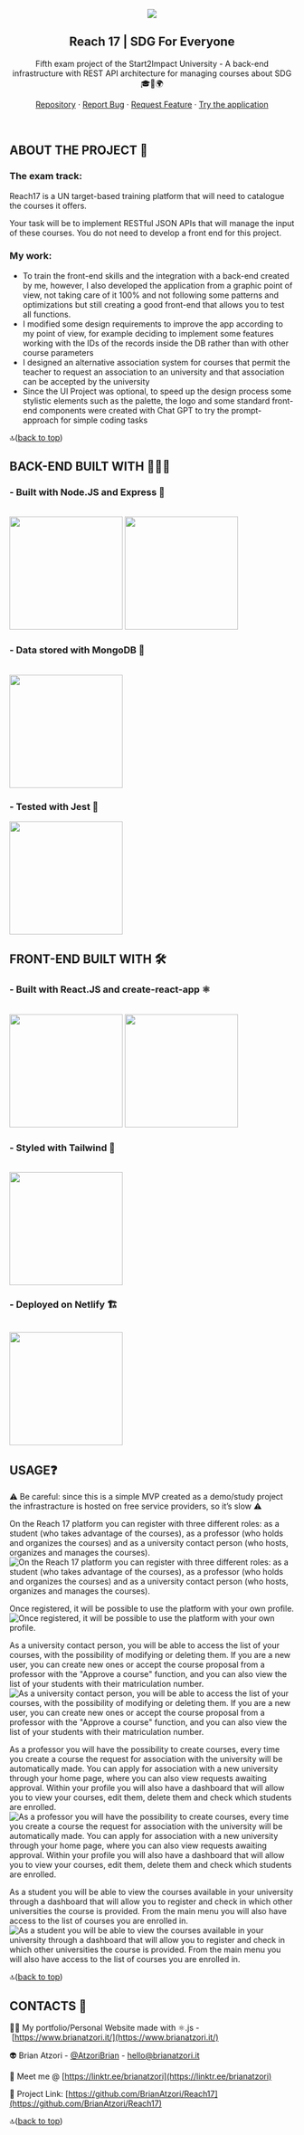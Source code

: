 <a name="readme-top"></a>
<div align="center">
<img src="Reach%2017%2042aadff118e64e9298681ed32d203712/Reach17.png"/> 

## Reach 17 | SDG For Everyone

Fifth exam project of the Start2Impact University - A back-end infrastructure with REST API architecture for managing courses about SDG 🎓🎯🌍

[Repository](https://github.com/BrianAtzori/Reach17) · [Report Bug](https://github.com/BrianAtzori/Reach17/issues) · [Request Feature](https://github.com/BrianAtzori/Reach17/issues) · [Try the application](https://reach17.netlify.app/)
</div>

<br/>

## ABOUT THE PROJECT 🧶

### The exam track:

Reach17 is a UN target-based training platform that will need to catalogue the courses it offers.

Your task will be to implement RESTful JSON APIs that will manage the input of these courses. You do not need to develop a front end for this project.

### My work:

- To train the front-end skills and the integration with a back-end created by me, however, I also developed the application from a graphic point of view, not taking care of it 100% and not following some patterns and optimizations but still creating a good front-end that allows you to test all functions.
- I modified some design requirements to improve the app according to my point of view, for example deciding to implement some features working with the IDs of the records inside the DB rather than with other course parameters
- I designed an alternative association system for courses that permit the teacher to request an association to an university and that association can be accepted by the university
- Since the UI Project was optional, to speed up the design process some stylistic elements such as the palette, the logo and some standard front-end components were created with Chat GPT to try the prompt-approach for simple coding tasks

🔝([back to top](https://github.com/BrianAtzori/Reach17#readme-top))

## BACK-END BUILT WITH 👷🏻‍♂️
<h3>- Built with Node.JS and Express 🐝</h3>
<br/>
<img width="200" src="Reach%2017%2042aadff118e64e9298681ed32d203712/Untitled.png"/>
<img width="200" src="Reach%2017%2042aadff118e64e9298681ed32d203712/Untitled%201.png"/>

<h3>- Data stored with MongoDB 🍃</h3>
<br/>
<img width="200" src="Reach%2017%2042aadff118e64e9298681ed32d203712/Untitled%202.png"/>
<br/>

<h3>- Tested with Jest 🚀</h3>
<img width="200" src="Reach%2017%2042aadff118e64e9298681ed32d203712/Untitled%203.png"/>


## FRONT-END BUILT WITH 🛠

<h3>- Built with React.JS and create-react-app ⚛️</h3>
<br/>
<img width="200" src="Reach%2017%2042aadff118e64e9298681ed32d203712/react.png"/>
<img width="200" src="Reach%2017%2042aadff118e64e9298681ed32d203712/create-ra.png"/>
 <br/>
<h3>- Styled with Tailwind 🎨</h3>
<br/>
<img width="200" src="Reach%2017%2042aadff118e64e9298681ed32d203712/tailwind.png"/>
<br/>
<h3>- Deployed on Netlify 🏗️</h3>
<br/>
<img width="200" src="Reach%2017%2042aadff118e64e9298681ed32d203712/netlify.png"/>
<br/>


## USAGE❓

⚠️ Be careful: since this is a simple MVP created as a demo/study project the infrastracture is hosted on free service providers, so it’s slow ⚠️

On the Reach 17 platform you can register with three different roles: as a student (who takes advantage of the courses), as a professor (who holds and organizes the courses) and as a university contact person (who hosts, organizes and manages the courses).
![On the Reach 17 platform you can register with three different roles: as a student (who takes advantage of the courses), as a professor (who holds and organizes the courses) and as a university contact person (who hosts, organizes and manages the courses).](Reach%2017%2042aadff118e64e9298681ed32d203712/Untitled%204.png)

Once registered, it will be possible to use the platform with your own profile.
![Once registered, it will be possible to use the platform with your own profile.](Reach%2017%2042aadff118e64e9298681ed32d203712/Untitled%206.png)


As a university contact person, you will be able to access the list of your courses, with the possibility of modifying or deleting them. If you are a new user, you can create new ones or accept the course proposal from a professor with the "Approve a course" function, and you can also view the list of your students with their matriculation number.
![As a university contact person, you will be able to access the list of your courses, with the possibility of modifying or deleting them. If you are a new user, you can create new ones or accept the course proposal from a professor with the "Approve a course" function, and you can also view the list of your students with their matriculation number.](Reach%2017%2042aadff118e64e9298681ed32d203712/Untitled%205.png)

As a professor you will have the possibility to create courses, every time you create a course the request for association with the university will be automatically made. You can apply for association with a new university through your home page, where you can also view requests awaiting approval.
Within your profile you will also have a dashboard that will allow you to view your courses, edit them, delete them and check which students are enrolled.
![As a professor you will have the possibility to create courses, every time you create a course the request for association with the university will be automatically made. You can apply for association with a new university through your home page, where you can also view requests awaiting approval.
Within your profile you will also have a dashboard that will allow you to view your courses, edit them, delete them and check which students are enrolled.](Reach%2017%2042aadff118e64e9298681ed32d203712/Untitled%207.png)

As a student you will be able to view the courses available in your university through a dashboard that will allow you to register and check in which other universities the course is provided. From the main menu you will also have access to the list of courses you are enrolled in.
![As a student you will be able to view the courses available in your university through a dashboard that will allow you to register and check in which other universities the course is provided. From the main menu you will also have access to the list of courses you are enrolled in.](Reach%2017%2042aadff118e64e9298681ed32d203712/Untitled%208.png)

🔝([back to top](https://github.com/BrianAtzori/Awaca#readme-top))

## CONTACTS 💬

🤝🏻 My portfolio/Personal Website made with ⚛️.js - [https://www.brianatzori.it/](https://www.brianatzori.it/)

👽 Brian Atzori - [@AtzoriBrian](https://twitter.com/AtzoriBrian) - [hello@brianatzori.it](mailto:hello@brianatzori.it)

📖 Meet me @ [https://linktr.ee/brianatzori](https://linktr.ee/brianatzori)

🔗 Project Link: [https://github.com/BrianAtzori/Reach17](https://github.com/BrianAtzori/Reach17)

🔝([back to top](https://github.com/BrianAtzori/Reach17#readme-top))
